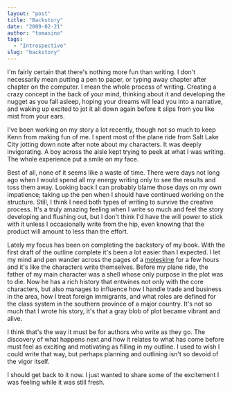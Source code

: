 ```yaml
---
layout: "post"
title: "Backstory"
date: "2009-02-21"
author: "tomasino"
tags:
  - "Introspective"
slug: "backstory"
---
```


I'm fairly certain that there's nothing more fun than writing. I don't
necessarily mean putting a pen to paper, or typing away chapter after
chapter on the computer. I mean the whole process of writing. Creating a
crazy concept in the back of your mind, thinking about it and developing
the nugget as you fall asleep, hoping your dreams will lead you into a
narrative, and waking up excited to jot it all down again before it
slips from you like mist from your ears.

I've been working on my story a lot recently, though not so much to keep
Kenn from making fun of me. I spent most of the plane ride from Salt
Lake City jotting down note after note about my characters. It was
deeply invigorating. A boy across the aisle kept trying to peek at what
I was writing. The whole experience put a smile on my face.

Best of all, none of it seems like a waste of time. There were days not
long ago when I would spend all my energy writing only to see the
results and toss them away. Looking back I can probably blame those days
on my own impatience; taking up the pen when I should have continued
working on the structure. Still, I think I need both types of writing to
survive the creative process. It's a truly amazing feeling when I write
so much and feel the story developing and flushing out, but I don't
think I'd have the will power to stick with it unless I occasionally
write from the hip, even knowing that the product will amount to less
than the effort.

Lately my focus has been on completing the backstory of my book. With
the first draft of the outline complete it's been a lot easier than I
expected. I let my mind and pen wander across the pages of a
[moleskine][] for a few hours and it's like the characters write
themselves. Before my plane ride, the father of my main character was a
shell whose only purpose in the plot was to die. Now he has a rich
history that entwines not only with the core characters, but also
manages to influence how I handle trade and business in the area, how I
treat foreign immigrants, and what roles are defined for the class
system in the southern province of a major country. It's not so much
that I wrote his story, it's that a gray blob of plot became vibrant and
alive.

I think that's the way it must be for authors who write as they go. The
discovery of what happens next and how it relates to what has come
before must feel as exciting and motivating as filling in my outline. I
used to wish I could write that way, but perhaps planning and outlining
isn't so devoid of the vigor itself.

I should get back to it now. I just wanted to share some of the
excitement I was feeling while it was still fresh.

  [moleskine]: //www.moleskine.com/index_eng.php
